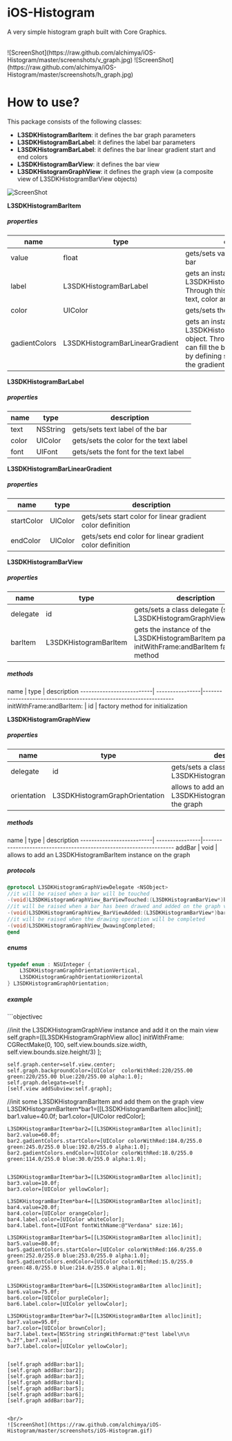 # iOS-Histogram
A very simple histogram graph built with Core Graphics.

<br/> 
![ScreenShot](https://raw.github.com/alchimya/iOS-Histogram/master/screenshots/v_graph.jpg)
![ScreenShot](https://raw.github.com/alchimya/iOS-Histogram/master/screenshots/h_graph.jpg)

# How to use?
This package consists of the following classes:
- <b>L3SDKHistogramBarItem</b>: it defines the bar graph parameters
- <b>L3SDKHistogramBarLabel</b>: it defines the label bar parameters
- <b>L3SDKHistogramBarLabel</b>: it defines the bar linear gradient start and end colors
- <b>L3SDKHistogramBarView</b>: it defines the bar view
- <b>L3SDKHistogramGraphView</b>: it defines the graph view (a composite view of L3SDKHistogramBarView objects)

![ScreenShot](https://raw.github.com/alchimya/iOS-Histogram/master/screenshots/graph.jpg)

<b>L3SDKHistogramBarItem</b>
<h5>properties</h5>

  name                        |     type                        |   description    
------------------------------| --------------------------------|--------------------------------------------------------
value                         | float                           | gets/sets value (0-100 %) of the bar
label                         | L3SDKHistogramBarLabel          | gets an instance of an L3SDKHistogramBarLabel object. Through this instance you can set text, color and font of the bar label.
color                         | UIColor                         | gets/sets the (flat) color of the bar
gadientColors                 | L3SDKHistogramBarLinearGradient | gets an instance of an L3SDKHistogramBarLinearGradient object. Through this instance you can fill the bar with a linear gradint by defining start and end color of the gradient

<b>L3SDKHistogramBarLabel</b>
<h5>properties</h5>

  name                        |     type                        |   description    
------------------------------| --------------------------------|--------------------------------------------------------
text                          | NSString                        | gets/sets text label of the bar
color                         | UIColor                         | gets/sets the color for the text label
font                          | UIFont                          | gets/sets the font for the text label

<b>L3SDKHistogramBarLinearGradient</b>
<h5>properties</h5>

  name                        |     type                        |   description    
------------------------------| --------------------------------|--------------------------------------------------------
startColor                    | UIColor                         | gets/sets start color for linear gradient color definition
endColor                      | UIColor                         | gets/sets end color for linear gradient color definition

<b>L3SDKHistogramBarView</b>
<h5>properties</h5>

  name                        |     type                            |   description    
------------------------------| ------------------------------------|--------------------------------------------------------
delegate                      | id<L3SDKHistogramGraphViewDelegate> | gets/sets a class delegate (see L3SDKHistogramGraphViewDelegate)
barItem                       | L3SDKHistogramBarItem               | gets the instance of the L3SDKHistogramBarItem passed by initWithFrame:andBarItem factory method

<h5>methods</h5>
  name                    |     type        |   description    
--------------------------| ----------------|-------------------------------------------------------------------
initWithFrame:andBarItem: | id              | factory method for initialization

<b>L3SDKHistogramGraphView</b>
<h5>properties</h5>

  name                        |     type                            |   description    
------------------------------| ------------------------------------|--------------------------------------------------------
delegate                      | id<L3SDKHistogramGraphViewDelegate> | gets/sets a class delegate (see L3SDKHistogramGraphViewDelegate)
orientation                   | L3SDKHistogramGraphOrientation      | allows to add an L3SDKHistogramBarItem instance on the graph

<h5>methods</h5>
  name                    |     type        |   description    
--------------------------| ----------------|-------------------------------------------------------------------
addBar                    | void            | allows to add an L3SDKHistogramBarItem instance on the graph

<h5>protocols</h5>

```objectivec
@protocol L3SDKHistogramGraphViewDelegate <NSObject>
//it will be raised when a bar will be touched
-(void)L3SDKHistogramGraphView_BarViewTouched:(L3SDKHistogramBarView*)barView;
//it will be raised when a bar has been drawed and added on the graph view
-(void)L3SDKHistogramGraphView_BarViewAdded:(L3SDKHistogramBarView*)barView;
//it will be raised when the drawing operation will be completed
-(void)L3SDKHistogramGraphView_DwawingCompleted;
@end
```
<h5>enums</h5>

```objectivec
typedef enum : NSUInteger {
    L3SDKHistogramGraphOrientationVertical,
    L3SDKHistogramGraphOrientationHorizontal
} L3SDKHistogramGraphOrientation;
```

<h5>example</h5>
```objectivec

 //init the L3SDKHistogramGraphView instance and add it on the main view
    self.graph=[[L3SDKHistogramGraphView alloc]  initWithFrame:
                    CGRectMake(0,
                               100,
                               self.view.bounds.size.width,
                               self.view.bounds.size.height/3)
                ];
    
    self.graph.center=self.view.center;
    self.graph.backgroundColor=[UIColor  colorWithRed:220/255.00 green:220/255.00 blue:220/255.00 alpha:1.0];
    self.graph.delegate=self;
    [self.view addSubview:self.graph];

 //init some L3SDKHistogramBarItem and add them on the graph view
    L3SDKHistogramBarItem*bar1=[[L3SDKHistogramBarItem alloc]init];
    bar1.value=40.0f;
    bar1.color=[UIColor redColor];
    
    
    L3SDKHistogramBarItem*bar2=[[L3SDKHistogramBarItem alloc]init];
    bar2.value=60.0f;
    bar2.gadientColors.startColor=[UIColor colorWithRed:184.0/255.0 green:245.0/255.0 blue:192.0/255.0 alpha:1.0];
    bar2.gadientColors.endColor=[UIColor colorWithRed:18.0/255.0 green:114.0/255.0 blue:30.0/255.0 alpha:1.0];
    
    
    L3SDKHistogramBarItem*bar3=[[L3SDKHistogramBarItem alloc]init];
    bar3.value=10.0f;
    bar3.color=[UIColor yellowColor];
    
    L3SDKHistogramBarItem*bar4=[[L3SDKHistogramBarItem alloc]init];
    bar4.value=20.0f;
    bar4.color=[UIColor orangeColor];
    bar4.label.color=[UIColor whiteColor];
    bar4.label.font=[UIFont fontWithName:@"Verdana" size:16];
    
    L3SDKHistogramBarItem*bar5=[[L3SDKHistogramBarItem alloc]init];
    bar5.value=80.0f;
    bar5.gadientColors.startColor=[UIColor colorWithRed:166.0/255.0 green:252.0/255.0 blue:253.0/255.0 alpha:1.0];
    bar5.gadientColors.endColor=[UIColor colorWithRed:15.0/255.0 green:48.0/255.0 blue:214.0/255.0 alpha:1.0];
    
    
    L3SDKHistogramBarItem*bar6=[[L3SDKHistogramBarItem alloc]init];
    bar6.value=75.0f;
    bar6.color=[UIColor purpleColor];
    bar6.label.color=[UIColor yellowColor];
    
    L3SDKHistogramBarItem*bar7=[[L3SDKHistogramBarItem alloc]init];
    bar7.value=95.0f;
    bar7.color=[UIColor brownColor];
    bar7.label.text=[NSString stringWithFormat:@"test label\n\n %.2f",bar7.value];
    bar7.label.color=[UIColor yellowColor];

    
    [self.graph addBar:bar1];
    [self.graph addBar:bar2];
    [self.graph addBar:bar3];
    [self.graph addBar:bar4];
    [self.graph addBar:bar5];
    [self.graph addBar:bar6];
    [self.graph addBar:bar7];

```

<br/> 
![ScreenShot](https://raw.github.com/alchimya/iOS-Histogram/master/screenshots/iOS-Histogram.gif)
